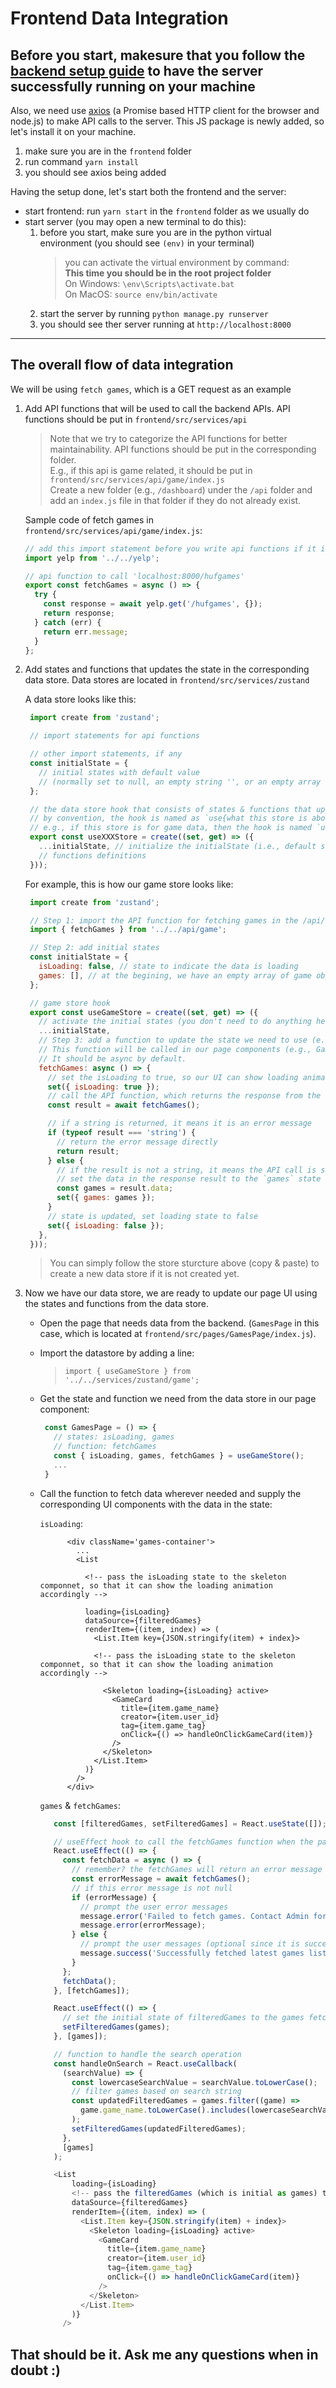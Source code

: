 # Frontend Data Integration

## Before you start, makesure that you follow the [backend setup guide](https://github.com/Song0180/CZ3003-HUF#backend-setup) to have the server successfully running on your machine

Also, we need use [axios](https://www.npmjs.com/package/axios) (a Promise based HTTP client for the browser and node.js) to make API calls to the server. This JS package is newly added, so let's install it on your machine.

1. make sure you are in the `frontend` folder
2. run command `yarn install`
3. you should see axios being added

Having the setup done, let's start both the frontend and the server:

- start frontend: run `yarn start` in the `frontend` folder as we usually do
- start server (you may open a new terminal to do this):
  1. before you start, make sure you are in the python virtual environment (you should see `(env)` in your terminal)
     > you can activate the virtual environment by command:  
     > **This time you should be in the root project folder**  
     > On Windows: `\env\Scripts\activate.bat`  
     > On MacOS: `source env/bin/activate`
  2. start the server by running `python manage.py runserver`
  3. you should see ther server running at `http://localhost:8000`

---

## The overall flow of data integration

We will be using `fetch games`, which is a GET request as an example

1. Add API functions that will be used to call the backend APIs. API functions should be put in `frontend/src/services/api`

   > Note that we try to categorize the API functions for better maintainability.
   > API functions should be put in the corresponding folder.  
   > E.g., if this api is game related, it should be put in `frontend/src/services/api/game/index.js`  
   > Create a new folder (e.g., `/dashboard`) under the `/api` folder and add an `index.js` file in that folder if they do not already exist.

   Sample code of fetch games in `frontend/src/services/api/game/index.js`:

   ```JavaScript
   // add this import statement before you write api functions if it is not added
   import yelp from '../../yelp';

   // api function to call 'localhost:8000/hufgames'
   export const fetchGames = async () => {
     try {
       const response = await yelp.get('/hufgames', {});
       return response;
     } catch (err) {
       return err.message;
     }
   };
   ```

2. Add states and functions that updates the state in the corresponding data store. Data stores are located in `frontend/src/services/zustand`

   A data store looks like this:

   ```JavaScript
    import create from 'zustand';

    // import statements for api functions

    // other import statements, if any
    const initialState = {
      // initial states with default value
      // (normally set to null, an empty string '', or an empty array [])
    };

    // the data store hook that consists of states & functions that update states
    // by convention, the hook is named as `use{what this store is about}Store`
    // e.g., if this store is for game data, then the hook is named `useGameStore`
    export const useXXXStore = create((set, get) => ({
      ...initialState, // initialize the initialState (i.e., default states)
      // functions definitions
    }));

   ```

   For example, this is how our game store looks like:

   ```JavaScript
    import create from 'zustand';

    // Step 1: import the API function for fetching games in the /api/game folder
    import { fetchGames } from '../../api/game';

    // Step 2: add initial states
    const initialState = {
      isLoading: false, // state to indicate the data is loading
      games: [], // at the begining, we have an empty array of game objects
    };

    // game store hook
    export const useGameStore = create((set, get) => ({
      // activate the initial states (you don't need to do anything here)
      ...initialState,
      // Step 3: add a function to update the state we need to use (e.g., games and isLoading).
      // This function will be called in our page components (e.g., GamesPage)
      // It should be async by default.
      fetchGames: async () => {
        // set the isLoading to true, so our UI can show loading animation depending on the value of isLoading state
        set({ isLoading: true });
        // call the API function, which returns the response from the server
        const result = await fetchGames();

        // if a string is returned, it means it is an error message
        if (typeof result === 'string') {
          // return the error message directly
          return result;
        } else {
          // if the result is not a string, it means the API call is successful
          // set the data in the response result to the `games` state (i.e., update the `games` state)
          const games = result.data;
          set({ games: games });
        }
        // state is updated, set loading state to false
        set({ isLoading: false });
      },
    }));

   ```

   > You can simply follow the store sturcture above (copy & paste) to create a new data store if it is not created yet.

3. Now we have our data store, we are ready to update our page UI using the states and functions from the data store.

   - Open the page that needs data from the backend. (`GamesPage` in this case, which is located at `frontend/src/pages/GamesPage/index.js`).
   - Import the datastore by adding a line:
     > `import { useGameStore } from '../../services/zustand/game';`
   - Get the state and function we need from the data store in our page component:

     ```JavaScript
      const GamesPage = () => {
        // states: isLoading, games
        // function: fetchGames
        const { isLoading, games, fetchGames } = useGameStore();
        ...
      }
     ```

   - Call the function to fetch data wherever needed and supply the corresponding UI components with the data in the state:

     `isLoading`:

     ```JSX
           <div className='games-container'>
             ...
             <List

               <!-- pass the isLoading state to the skeleton componnet, so that it can show the loading animation accordingly -->

               loading={isLoading}
               dataSource={filteredGames}
               renderItem={(item, index) => (
                 <List.Item key={JSON.stringify(item) + index}>

                 <!-- pass the isLoading state to the skeleton componnet, so that it can show the loading animation accordingly -->

                   <Skeleton loading={isLoading} active>
                     <GameCard
                       title={item.game_name}
                       creator={item.user_id}
                       tag={item.game_tag}
                       onClick={() => handleOnClickGameCard(item)}
                     />
                   </Skeleton>
                 </List.Item>
               )}
             />
           </div>
     ```

     `games` & `fetchGames`:

     ```JavaScript
        const [filteredGames, setFilteredGames] = React.useState([]);

        // useEffect hook to call the fetchGames function when the page is rendered
        React.useEffect(() => {
          const fetchData = async () => {
            // remember? the fetchGames will return an error message when the api call is not successful
            const errorMessage = await fetchGames();
            // if this error message is not null
            if (errorMessage) {
              // prompt the user error messages
              message.error('Failed to fetch games. Contact Admin for support.');
              message.error(errorMessage);
            } else {
              // prompt the user messages (optional since it is successful)
              message.success('Successfully fetched latest games list');
            }
          };
          fetchData();
        }, [fetchGames]);

        React.useEffect(() => {
          // set the initial state of filteredGames to the games fetched from the server
          setFilteredGames(games);
        }, [games]);

        // function to handle the search operation
        const handleOnSearch = React.useCallback(
          (searchValue) => {
            const lowercaseSearchValue = searchValue.toLowerCase();
            // filter games based on search string
            const updatedFilteredGames = games.filter((game) =>
              game.game_name.toLowerCase().includes(lowercaseSearchValue)
            );
            setFilteredGames(updatedFilteredGames);
          },
          [games]
        );

        <List
            loading={isLoading}
            <!-- pass the filteredGames (which is initial as games) to the list componnet, so that it can render the game cards accordingly -->
            dataSource={filteredGames}
            renderItem={(item, index) => (
              <List.Item key={JSON.stringify(item) + index}>
                <Skeleton loading={isLoading} active>
                  <GameCard
                    title={item.game_name}
                    creator={item.user_id}
                    tag={item.game_tag}
                    onClick={() => handleOnClickGameCard(item)}
                  />
                </Skeleton>
              </List.Item>
            )}
          />

     ```

## That should be it. Ask me any questions when in doubt :)
